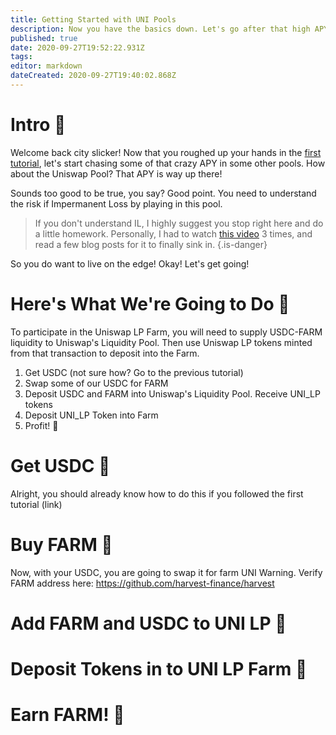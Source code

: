 ```yaml
---
title: Getting Started with UNI Pools
description: Now you have the basics down. Let's go after that high APY in the UNI Pool!
published: true
date: 2020-09-27T19:52:22.931Z
tags: 
editor: markdown
dateCreated: 2020-09-27T19:40:02.868Z
---
```


# Intro :corn:
Welcome back city slicker! Now that you roughed up your hands in the [first tutorial](/en/getting-started), let's start chasing some of that crazy APY in some other pools. How about the Uniswap Pool? That APY is way up there!

Sounds too good to be true, you say? Good point. You need to understand the risk if Impermanent Loss by playing in this pool.

> If you don't understand IL, I highly suggest you stop right here and do a little homework. Personally, I had to watch [this video](https://www.youtube.com/watch?v=8XJ1MSTEuU0) 3 times, and read a few blog posts for it to finally sink in.
{.is-danger}

So you do want to live on the edge! Okay! Let's get going!
# Here's What We're Going to Do :tractor:
To participate in the Uniswap LP Farm, you will need to supply USDC-FARM liquidity to Uniswap's Liquidity Pool. Then use Uniswap LP tokens minted from that transaction to deposit into the Farm.
1. Get USDC (not sure how? Go to the previous tutorial)
1. Swap some of our USDC for FARM
1. Deposit USDC and FARM into Uniswap's Liquidity Pool. Receive UNI_LP tokens
1. Deposit UNI_LP Token into Farm
1. Profit! :bread:
# Get USDC :watermelon:
Alright, you should already know how to do this if you followed the first tutorial (link)
# Buy FARM :strawberry:
Now, with your USDC, you are going to swap it for farm
UNI Warning. Verify FARM address here: https://github.com/harvest-finance/harvest

# Add FARM and USDC to UNI LP :apple:
# Deposit Tokens in to UNI LP Farm :eggplant:
# Earn FARM! :bread: